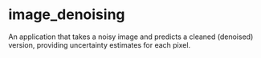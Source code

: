 # image_denoising
An application that takes a noisy image and predicts a cleaned (denoised) version, providing uncertainty estimates for each pixel.
